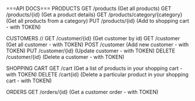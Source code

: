 ===API DOCS===
PRODUCTS
GET /products                       (Get all products)
GET /products/{id}                  (Get a product details)
GET /products/category/{category}   (Get all products from a category)
PUT /products/{id}                  (Add to shopping cart - with TOKEN)

CUSTOMERS
// GET     /customer/{id}  (Get customer by id)
GET     /customer       (Get all customer - with TOKEN)
POST    /customer       (Add new customer - with TOKEN)
PUT     /customer/{id}  (Update customer - with TOKEN)
DELETE  /customer/{id}  (Delete a customer - with TOKEN)

SHOPPING CART
GET     /cart       (Get a list of products in your shopping cart - with TOKEN)
DELETE  /cart{id}   (Delete a particular product in your shopping cart - with TOKEN)

ORDERS
GET /orders/{id}    (Get a customer order - with TOKEN)
